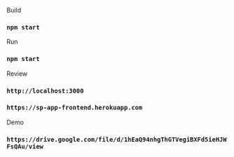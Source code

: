 Build
### `npm start`
Run
### `npm start`
Review
### `http://localhost:3000`
### `https://sp-app-frontend.herokuapp.com`
Demo
### `https://drive.google.com/file/d/1hEaQ94nhgThGTVegiBXFd5ieHJWFsQAu/view`
